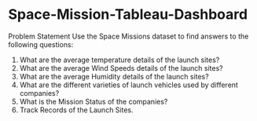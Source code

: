 # Space-Mission-Tableau-Dashboard

Problem Statement
Use the Space Missions dataset to find answers to the following questions:

1.	What are the average temperature details of the launch sites?
2.	What are the average Wind Speeds details of the launch sites?
3.	What are the average Humidity details of the launch sites?
4.	What are the different varieties of launch vehicles used by different companies?
5.	What is the Mission Status of the companies?
6.	Track Records of the Launch Sites.
